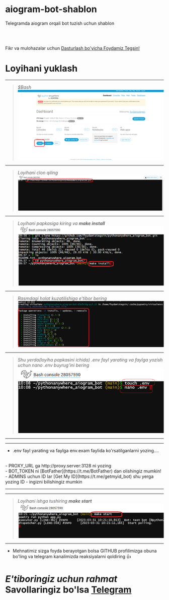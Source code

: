 # aiogram-bot-shablon
Telegramda  aiogram  orqali  bot tuzish uchun shablon

<br>
<br>

Fikr va  mulohazalar uchun [Dasturlash bo'yicha Foydamiz Tegsin!](https://t.me/foydamizteg_sin)



# Loyihani  yuklash

<hr>


> *$Bash*
 ![pythonanywhere](images/1.png)

<hr>


> *Loyihani clon qiling*
 ![pythonanywhere](images/2.png)

<hr>


> *Loyihani papkasiga kiring va __make install__*
 ![pythonanywhere](images/3.png)

<hr>


> *Rasmdagi holat kuzatilishiga e'tibor bering*
 ![pythonanywhere](images/4.png)

<hr>


> *Shu yerda(loyiha papkasini ichida) .env fayl yarating va faylga yozish uchun nano .env buyrug'ini bering*
 ![pythonanywhere](images/5.png)

<hr>
<hr>

- .env fayl yarating va faylga env.exam faylida ko'rsatilganlarni yozing....
<br>
- PROXY_URL ga http://proxy.server:3128 ni yozing
<br>
- BOT_TOKEN ni [BotFather](https://t.me/BotFather) dan olishingiz mumkin!
<br>
- ADMINS uchun ID lar   [Get My ID](https://t.me/getmyid_bot) shu yerga yozing ID - ingizni bilishingiz mumkin
<br>
<hr>
<hr>

> *Loyihani ishga tushiring __make start__*
 ![pythonanywhere](images/6.png)

<hr>


- Mehnatimiz sizga foyda berayotgan bolsa GITHUB profilimizga obuna bo'ling va telegram kanalimizda reaksiyalarni qoldiring 👍
# *E'tiboringiz uchun rahmat* Savollaringiz bo'lsa [Telegram](https://t.me/foydamizteg_sin)
